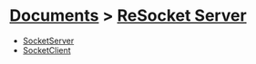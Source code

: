 # [Documents](https://github.com/Tidominer/ReSocket/blob/main/Documents/Documents.md) > [ReSocket Server](https://github.com/Tidominer/ReSocket/blob/main/Documents/ReSocket/ReSocket.md)

<ul>
  <li> <a href="https://github.com/Tidominer/ReSocket/blob/main/Documents/ReSocket/SocketServer.md">SocketServer</a> </li>
  <li> <a href="https://github.com/Tidominer/ReSocket/blob/main/Documents/ReSocket/SocketClient.md">SocketClient</a> </li>
</ul>
